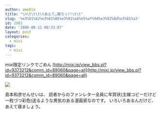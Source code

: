 ```yaml
---
author: ameblo
title: "\n\t\t\t\tあえて…寝ろっ!!\t\t"
slug: '%e3%81%82%e3%81%88%e3%81%a6%e5%af%9d%e3%82%8d%e3%81%a3'
id: 2982
date: '2006-08-11 08:32:07'
layout: post
categories:
  - mixi
tags:
  - mixi
---
```


mixi限定リンクでごめん [http://mixi.jp/view_bbs.pl?id=9373212&comm_id=89060&page=all](http://mixi.jp/view_bbs.pl?id=9373212&comm_id=89060&page=all)

![](http://ic32.mixi.jp/photo/bbs/32/12/9373212_160.jpg)

島本和彦せんせいは、 読者からのファンレター全員に年賀状(主線コピーだけど一枚づつ彩色)送るような男気のある漫画家なのです。 いろいろあるんだけど、 あえて寝ましょう。